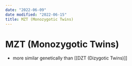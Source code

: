 ```yaml
---
date: "2022-06-09"
date modified: "2022-06-15"
title: MZT (Monozygotic Twins)
---
```


# MZT (Monozygotic Twins)
- more similar genetically than [[DZT (Dizygotic Twins)]]
